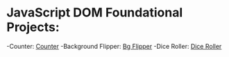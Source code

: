 # JavaScript DOM Foundational Projects:

-Counter: [Counter](https://counter-six-psi.vercel.app/)
-Background Flipper: [Bg Flipper](https://js-bg-flipper.vercel.app/)
-Dice Roller: [Dice Roller](https://dice-roller-two-gamma.vercel.app/)
